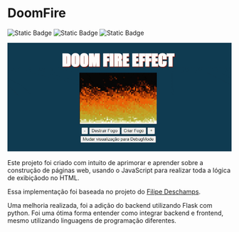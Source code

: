 # DoomFire
![Static Badge](https://img.shields.io/badge/server-Flask-green)
![Static Badge](https://img.shields.io/badge/Backend-Python-blue)
![Static Badge](https://img.shields.io/badge/Frontend-Javascript-yellow)


![Doom-fire](gif-doomfire.gif)

Este projeto foi criado com intuito de aprimorar e aprender sobre a construção de páginas web, usando o JavaScript para realizar toda a lógica de exibiçãodo no HTML.

Essa implementação foi baseada no projeto do [Filipe Deschamps](https://www.youtube.com/watch?v=fxm8cadCqbs&t=1s).

Uma melhoria realizada, foi a adição do backend utilizando Flask com python. Foi uma ótima forma entender como integrar backend e frontend, mesmo utilizando linguagens de programação diferentes.





